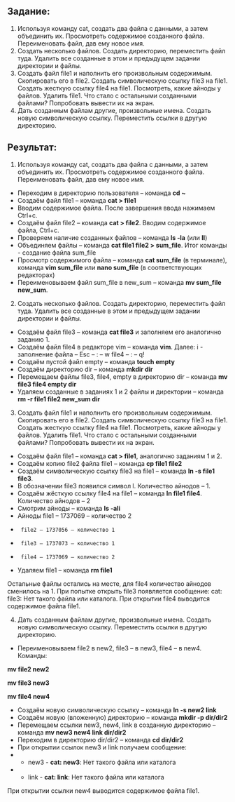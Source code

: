 ## Задание:
1. Используя команду cat, создать два файла с данными, а затем объединить их. Просмотреть содержимое созданного файла. Переименовать файл, дав ему новое имя.
2. Создать несколько файлов. Создать директорию, переместить файл туда. Удалить все созданные в этом и предыдущем задании директории и файлы.
3. Создать файл file1 и наполнить его произвольным содержимым. Скопировать его в file2. Создать символическую ссылку file3 на file1. Создать жесткую ссылку file4 на file1. Посмотреть, какие айноды у файлов. Удалить file1. Что стало с остальными созданными файлами? Попробовать вывести их на экран.
4. Дать созданным файлам другие, произвольные имена. Создать новую символическую ссылку. Переместить ссылки в другую директорию.

## Результат:
1. Используя команду cat, создать два файла с данными, а затем объединить их. Просмотреть содержимое созданного файла. Переименовать файл, дав ему новое имя.
*	Переходим в директорию пользователя – команда **cd ~**
*	Создаём файл file1 – команда **cat > file1**
*	Вводим содержимое файла. После завершения ввода нажимаем Ctrl+c.
*	Создаём файл file2 – команда **cat > file2**. Вводим содержимое файла, Ctrl+c.
*	Проверяем наличие созданных файлов – команда **ls -la** (или **ll**)
*	Объединяем файлы – команда **cat file1 file2 > sum_file**. Итог команды - создание файла sum_file
*	Просмотр содержимого файла – команда **cat sum_file** (в терминале), команда **vim sum_file** или **nano sum_file** (в соответствующих редакторах)
*	Переименовываем файл sum_file в new_sum – команда **mv sum_file new_sum**. 

2. Создать несколько файлов. Создать директорию, переместить файл туда. Удалить все созданные в этом и предыдущем задании директории и файлы.
* Создаём файл file3 – команда **cat file3** и заполняем его аналогично заданию 1.
* Создаём файл file4 в редакторе vim – команда **vim**. Далее: i - заполнение файла – Esc – : – w file4 – : – q!
* Cоздаём пустой файл empty – команда **touch empty**
* Создаём директорию dir – команда **mkdir dir**
* Перемещаем файлы file3, file4, empty в директорию dir – команда **mv file3 file4 empty dir**
* Удаляем созданные в заданиях 1 и 2 файлы и директории – команда **rm -r file1 file2 new_sum dir**

3. Создать файл file1 и наполнить его произвольным содержимым. Скопировать его в file2. Создать символическую ссылку file3 на file1. Создать жесткую ссылку file4 на file1. Посмотреть, какие айноды у файлов. Удалить file1. Что стало с остальными созданными файлами? Попробовать вывести их на экран.
* Создаём файл file1 – команда **cat > file1**, аналогично заданиям 1 и 2.
* Создаём копию file2 файла file1 – команда **cp file1 file2**
* Cоздаём символическую ссылку file3 на file1 – команда **ln -s file1 file3**.
* В обозначении file3 появился символ l. Количество айнодов – 1.
* Создаём жёсткую ссылку file4 на file1 – команда **ln file1 file4**. Количество айнодов – 2
* Смотрим айноды – команда **ls -ali**
* Айноды file1 – 1737069 – количество 2
*	   file2 – 1737056 – количество 1
*	   file3 – 1737073 – количество 1
*	   file4 – 1737069 – количество 2
* Удаляем file1 – команда **rm file1**

Остальные файлы остались на месте, для file4 количество айнодов сменилось на 1. При попытке открыть file3 появляется сообщение: cat: file3: Нет такого файла или каталога. При открытии file4 выводится содержимое файла file1.

4. Дать созданным файлам другие, произвольные имена. Создать новую символическую ссылку. Переместить ссылки в другую директорию.
* Переименовываем file2 в new2, file3 – в new3, file4 – в new4. Команды:

**mv file2 new2**

**mv file3 new3**

**mv file4 new4**

* Создаём новую символическую ссылку – команда **ln -s new2 link**
* Создаём новую (вложенную) директорию – команда **mkdir -p dir/dir2**
* Перемещаем ссылки new3, new4, link в созданную директорию – команда **mv new3 new4 link dir/dir2**
* Переходим в директорию dir/dir2 – команда **cd dir/dir2**
* При открытии ссылок new3 и link получаем сообщение:
* * new3 - **cat: new3**: Нет такого файла или каталога
* * link - **cat: link**: Нет такого файла или каталога

При открытии ссылки new4 выводится содержимое файла file1.
